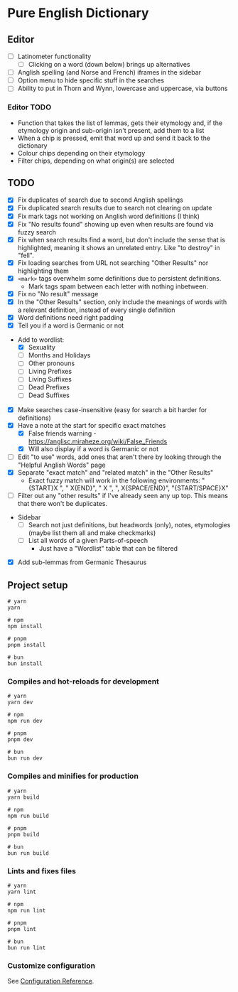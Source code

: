 # Pure English Dictionary

## Editor

- [ ] Latinometer functionality
    - [ ] Clicking on a word (down below) brings up alternatives
- [ ] Anglish spelling (and Norse and French) iframes in the sidebar
- [ ] Option menu to hide specific stuff in the searches
- [ ] Ability to put in Thorn and Wynn, lowercase and uppercase, via buttons

### Editor TODO

* Function that takes the list of lemmas, gets their etymology and, if the
  etymology origin and sub-origin isn't present, add them to a list
* When a chip is pressed, emit that word up and send it back to the dictionary
* Colour chips depending on their etymology
* Filter chips, depending on what origin(s) are selected

## TODO

- [x] Fix duplicates of search due to second Anglish spellings
- [x] Fix duplicated search results due to search not clearing on update
- [x] Fix mark tags not working on Anglish word definitions (I think)
- [x] Fix "No results found" showing up even when results are found via fuzzy
  search
- [x] Fix when search results find a word, but don't include the sense that is
  highlighted, meaning it shows an unrelated entry. Like "to destroy" in
  "fell".
- [x] Fix loading searches from URL not searching "Other Results" nor
  highlighting them
- [x] `<mark>` tags overwhelm some definitions due to persistent definitions.
    * Mark tags spam between each letter with nothing inbetween.
- [x] Fix no "No result" message
- [x] In the "Other Results" section, only include the meanings of words with a
  relevant definition, instead of every single definition
- [x] Word definitions need right padding
- [x] Tell you if a word is Germanic or not
* Add to wordlist:
    - [x] Sexuality
    - [ ] Months and Holidays
    - [ ] Other pronouns
    - [ ] Living Prefixes
    - [ ] Living Suffixes
    - [ ] Dead Prefixes
    - [ ] Dead Suffixes
- [x] Make searches case-insensitive (easy for search a bit harder for
  definitions)
- [x] Have a note at the start for specific exact matches
    - [x] False friends warning -
      https://anglisc.miraheze.org/wiki/False_Friends
    - [x] Will also display if a word is Germanic or not
- [ ] Edit "to use" words, add ones that aren't there by looking through the
  "Helpful Anglish Words" page
- [x] Separate "exact match" and "related match" in the "Other Results"
    * Exact fuzzy match will work in the following environments: "{START}X ", "
      X{END}", " X ", ", X{SPACE/END}", "{START/SPACE}X"
- [ ] Filter out any "other results" if I've already seen any up top. This
  means that there won't be duplicates.
* Sidebar
    - [ ] Search not just definitions, but headwords (only), notes, etymologies
  (maybe list them all and make checkmarks)
    - [ ] List all words of a given Parts-of-speech
        * Just have a "Wordlist" table that can be filtered
- [x] Add sub-lemmas from Germanic Thesaurus

## Project setup

```
# yarn
yarn

# npm
npm install

# pnpm
pnpm install

# bun 
bun install
```

### Compiles and hot-reloads for development

```
# yarn
yarn dev

# npm
npm run dev

# pnpm
pnpm dev

# bun 
bun run dev
```

### Compiles and minifies for production

```
# yarn
yarn build

# npm
npm run build

# pnpm
pnpm build

# bun 
bun run build
```

### Lints and fixes files

```
# yarn
yarn lint

# npm
npm run lint

# pnpm
pnpm lint

# bun 
bun run lint
```

### Customize configuration

See [Configuration Reference](https://vitejs.dev/config/).
